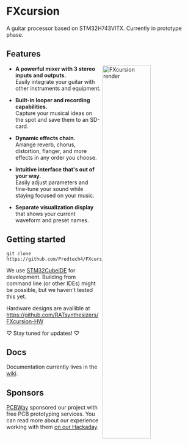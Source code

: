 # FXcursion

A guitar processor based on STM32H743VITX. Currently in prototype phase.

## Features

<img src="https://user-images.githubusercontent.com/1298948/232513645-18dd9126-a2e6-42c4-89a1-5d45171cd0a9.png" alt="FXcursion render" width="50%" align="right" />

- **A powerful mixer with 3 stereo inputs and outputs.** \
  Easily integrate your guitar with other instruments and equipment.

- **Built-in looper and recording capabilities.** \
	Capture your musical ideas on the spot and save them to an SD-card.

- **Dynamic effects chain.** \
	Arrange reverb, chorus, distortion, flanger, and more effects in any order
  you choose.

- **Intuitive interface that's out of your way.** \
	Easily adjust parameters and fine-tune your sound while staying focused on
  your music.

- **Separate visualization display** that shows your current waveform and
  preset names.


## Getting started

```
git clone https://github.com/Predtech4/FXcursion.git
```

We use [STM32CubeIDE][] for development. Building from command line (or other
IDEs) might be possible, but we haven't tested this yet.

[STM32CubeIDE]: https://www.st.com/en/development-tools/stm32cubeide.html

Hardware designs are availible at https://github.com/RATsynthesizers/FXcursion-HW

♡ Stay tuned for updates! ♡


## Docs

Documentation currently lives in the
[wiki](https://github.com/Predtech4/ProtoStack_H743VI_V0.2/wiki).


## Sponsors

[PCBWay][pcbway] sponsored our project with free PCB prototyping services.
You can read more about our experience working with them [on our Hackaday][pcbway-post].

[pcbway]: https://pcbway.com/g/i4SuPL
[pcbway-post]: https://hackaday.io/project/192448-fxcursion/log/225631-we-have-been-sponsored-by-pcbway
